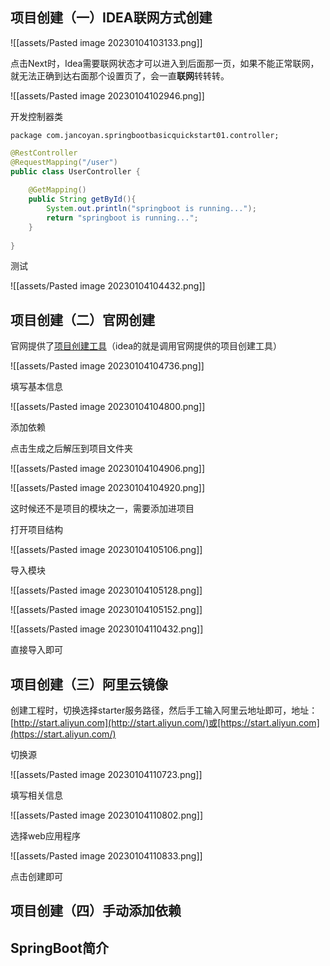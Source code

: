 ## 项目创建（一）IDEA联网方式创建

![[assets/Pasted image 20230104103133.png]]

点击Next时，Idea需要联网状态才可以进入到后面那一页，如果不能正常联网，就无法正确到达右面那个设置页了，会一直**联网**转转转。

![[assets/Pasted image 20230104102946.png]]


开发控制器类

`package com.jancoyan.springbootbasicquickstart01.controller;`

```java
@RestController  
@RequestMapping("/user")  
public class UserController {  
  
    @GetMapping()  
    public String getById(){  
        System.out.println("springboot is running...");  
        return "springboot is running...";  
    }  
  
}
```
测试

![[assets/Pasted image 20230104104432.png]]


## 项目创建（二）官网创建

官网提供了[项目创建工具](https://start.spring.io/)（idea的就是调用官网提供的项目创建工具）

![[assets/Pasted image 20230104104736.png]]

填写基本信息

![[assets/Pasted image 20230104104800.png]]

添加依赖

点击生成之后解压到项目文件夹

![[assets/Pasted image 20230104104906.png]]

![[assets/Pasted image 20230104104920.png]]

这时候还不是项目的模块之一，需要添加进项目

打开项目结构

![[assets/Pasted image 20230104105106.png]]

导入模块

![[assets/Pasted image 20230104105128.png]]

![[assets/Pasted image 20230104105152.png]]

![[assets/Pasted image 20230104110432.png]]

直接导入即可

## 项目创建（三）阿里云镜像

创建工程时，切换选择starter服务路径，然后手工输入阿里云地址即可，地址：[http://start.aliyun.com](http://start.aliyun.com/)或[https://start.aliyun.com](https://start.aliyun.com/)

切换源

![[assets/Pasted image 20230104110723.png]]

填写相关信息

![[assets/Pasted image 20230104110802.png]]

选择web应用程序

![[assets/Pasted image 20230104110833.png]]


点击创建即可


## 项目创建（四）手动添加依赖





## SpringBoot简介




